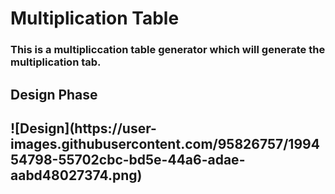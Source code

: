 <h1>Multiplication Table</h1>
<h3>This is a multipliccation table generator which will generate the multiplication tab.<h3>
<h2>Design Phase<h2>
![Design](https://user-images.githubusercontent.com/95826757/199454798-55702cbc-bd5e-44a6-adae-aabd48027374.png)

